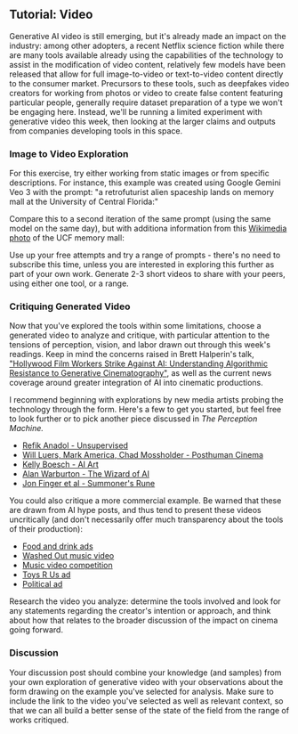 ## Tutorial: Video

Generative AI video is still emerging, but it's already made an impact on the industry: among other adopters, a recent Netflix science fiction  while there are many tools available already using the capabilities of the technology to assist in the modification of video content, relatively few models have been released that allow for full image-to-video or text-to-video content directly to the consumer market. Precursors to these tools, such as deepfakes video creators for working from photos or video to create false content featuring particular people, generally require dataset preparation of a type we won't be engaging here. Instead, we'll be running a limited experiment with generative video this week, then looking at the larger claims and outputs from companies developing tools in this space.

### Image to Video Exploration

For this exercise, try either working from static images or from specific descriptions. For instance, this example was created using Google Gemini Veo 3 with the prompt: "a retrofuturist alien spaceship lands on memory mall at the University of Central Florida:" 

Compare this to a second iteration of the same prompt (using the same model on the same day), but with additiona information from this [Wikimedia photo](https://commons.wikimedia.org/wiki/File:UCF_Memory_Mall_(30395273585).jpg) of the UCF memory mall:



Use up your free attempts and try a range of prompts - there's no need to subscribe this time, unless you are interested in exploring this further as part of your own work. Generate 2-3 short videos to share with your peers, using either one tool, or a range. 

### Critiquing Generated Video

Now that you've explored the tools within some limitations, choose a generated video to analyze and critique, with particular attention to the tensions of perception, vision, and labor drawn out through this week's readings. Keep in mind the concerns raised in Brett Halperin's talk, ["Hollywood Film Workers Strike Against AI: Understanding Algorithmic Resistance to Generative Cinematography"](https://stars.library.ucf.edu/elo2024/algorithmsandimaginaries/schedule/3/), as well as the current news coverage around greater integration of AI into cinematic productions.

I recommend beginning with explorations by new media artists probing the technology through the form. Here's a few to get you started, but feel free to look further or to pick another piece discussed in *The Perception Machine.*

- [Refik Anadol - Unsupervised](https://www.youtube.com/watch?v=5Y384U-bOJo)
- [Will Luers, Mark America, Chad Mossholder - Posthuman Cinema](https://projects.cah.ucf.edu/mediaartsexhibits/elo2024/posthuman-cinema)
- [Kelly Boesch - AI Art](https://www.tiktok.com/@kelly_boesch_ai_art)
- [Alan Warburton - The Wizard of AI](https://culture.theodi.org/the-wizard-of-ai/)
- [Jon Finger et al - Summoner's Rune](https://www.youtube.com/watch?v=6vqLqqgPskM)

You could also critique a more commercial example. Be warned that these are drawn from AI hype posts, and thus tend to present these videos uncritically (and don't necessarily offer much transparency about the tools of their production):

- [Food and drink ads](https://www.thedrum.com/news/2024/02/20/5-the-best-ai-powered-food-drink-ads)
- [Washed Out music video](https://www.nbcnews.com/pop-culture/music/indie-artist-washed-uses-ai-generate-full-music-video-rcna150634)
- [Music video competition](https://sfstandard.com/2024/09/27/ai-generated-music-videos-hackathon/)
- [Toys R Us ad](https://www.youtube.com/watch?v=ah4kzfuc3wo)
- [Political ad](https://www.wcnc.com/article/news/politics/north-carolina-politics/ai-generated-mark-robinson-parody-ad-9-24-2024/275-a7225cbb-b80f-426b-8341-f1b9f0ae0bc5)

Research the video you analyze: determine the tools involved and look for any statements regarding the creator's intention or approach, and think about how that relates to the broader discussion of the impact on cinema going forward.

### Discussion

Your discussion post should combine your knowledge (and samples) from your own exploration of generative video with your observations about the form drawing on the example you've selected for analysis. Make sure to include the link to the video you've selected as well as relevant context, so that we can all build a better sense of the state of the field from the range of works critiqued.
